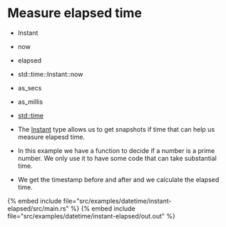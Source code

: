 # Measure elapsed time

* Instant
* now
* elapsed
* std::time::Instant::now
* as_secs
* as_millis

* [std::time](https://doc.rust-lang.org/std/time/index.html)
* The [Instant](https://doc.rust-lang.org/std/time/struct.Instant.html) type allows us to get snapshots if time that can help us measure elapesd time.

* In this example we have a function to decide if a number is a prime number. We only use it to have some code that can take substantial time.
* We get the timestamp before and after and we calculate the elapsed time.

{% embed include file="src/examples/datetime/instant-elapsed/src/main.rs" %}
{% embed include file="src/examples/datetime/instant-elapsed/out.out" %}


